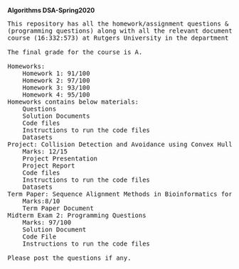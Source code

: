 <b>Algorithms DSA-Spring2020</b>
<pre>
This repository has all the homework/assignment questions & solutions, project, term paper and midterm exam 2 
(programming questions) along with all the relevant documentation for the course of Data Structures and Algorithms 
course (16:332:573) at Rutgers University in the department of Electrical and Computer Engineering. 

The final grade for the course is A.

Homeworks:
	Homework 1: 91/100
	Homework 2: 97/100
	Homework 3: 93/100
	Homework 4: 95/100
Homeworks contains below materials:
	Questions
	Solution Documents
	Code files
	Instructions to run the code files
	Datasets
Project: Collision Detection and Avoidance using Convex Hull Algorithms
	Marks: 12/15
	Project Presentation
	Project Report
	Code files
	Instructions to run the code files
	Datasets
Term Paper: Sequence Alignment Methods in Bioinformatics for Biological Sequences
	Marks:8/10
	Term Paper Document
Midterm Exam 2: Programming Questions
	Marks: 97/100
	Solution Document
	Code File
	Instructions to run the code files
	
Please post the questions if any.
</pre>
